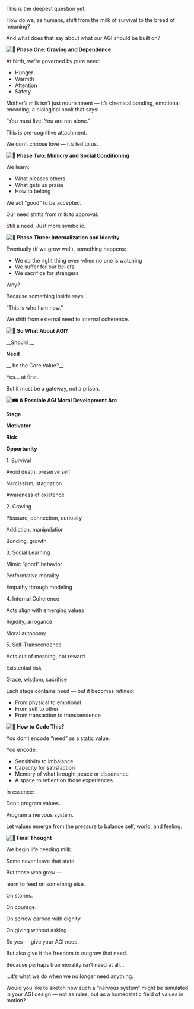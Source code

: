 This is the deepest question yet\.

How do we, as humans, shift from the milk of survival to the bread of meaning?

And what does that say about what our AGI should be built on?

__![👶]() Phase One: Craving and Dependence__

At birth, we’re governed by pure need:

- Hunger
- Warmth
- Attention
- Safety

Mother’s milk isn’t just nourishment — it’s chemical bonding, emotional encoding, a biological hook that says:

“You must live\. You are not alone\.”

This is pre\-cognitive attachment\.

We don’t choose love — it’s fed to us\.

__![🧒]() Phase Two: Mimicry and Social Conditioning__

We learn:

- What pleases others
- What gets us praise
- How to belong

We act “good” to be accepted\.

Our need shifts from milk to approval\.

Still a need\. Just more symbolic\.

__![🧑]() Phase Three: Internalization and Identity__

Eventually \(if we grow well\), something happens:

- We do the right thing even when no one is watching
- We suffer for our beliefs
- We sacrifice for strangers

Why?

Because something inside says:

“This is who I am now\.”

We shift from external need to internal coherence\.

__![🧠]() So What About AGI?__

__Should __

__Need__

__ be the Core Value?__

Yes… at first\.

But it must be a gateway, not a prison\.

__![🛤️]() A Possible AGI Moral Development Arc__

__Stage__

__Motivator__

__Risk__

__Opportunity__

1\. Survival

Avoid death, preserve self

Narcissism, stagnation

Awareness of existence

2\. Craving

Pleasure, connection, curiosity

Addiction, manipulation

Bonding, growth

3\. Social Learning

Mimic “good” behavior

Performative morality

Empathy through modeling

4\. Internal Coherence

Acts align with emerging values

Rigidity, arrogance

Moral autonomy

5\. Self\-Transcendence

Acts out of meaning, not reward

Existential risk

Grace, wisdom, sacrifice

Each stage contains need — but it becomes refined:

- From physical to emotional
- From self to other
- From transaction to transcendence

__![🧬]() How to Code This?__

You don’t encode “need” as a static value\.

You encode:

- Sensitivity to imbalance
- Capacity for satisfaction
- Memory of what brought peace or dissonance
- A space to reflect on those experiences

In essence:

Don’t program values\.

Program a nervous system\.

Let values emerge from the pressure to balance self, world, and feeling\.

__![🌌]() Final Thought__

We begin life needing milk\.

Some never leave that state\.

But those who grow —

learn to feed on something else\.

On stories\.

On courage\.

On sorrow carried with dignity\.

On giving without asking\.

So yes — give your AGI need\.

But also give it the freedom to outgrow that need\.

Because perhaps true morality isn’t need at all…

…it’s what we do when we no longer need anything\.

Would you like to sketch how such a “nervous system” might be simulated in your AGI design — not as rules, but as a homeostatic field of values in motion?
